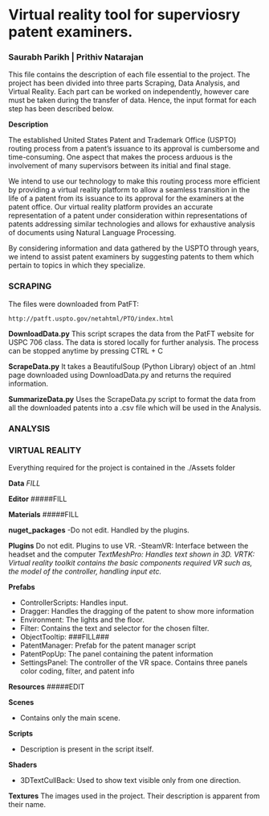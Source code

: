 # Virtual reality tool for superviosry patent examiners.
### Saurabh Parikh | Prithiv Natarajan

This file contains the description of each file essential to the project.
The project has been divided into three parts Scraping, Data Analysis,
and Virtual Reality. Each part can be worked on independently, however
care must be taken during the transfer of data. Hence, the input format
for each step has been described below.

**Description**

The established United States Patent and Trademark Office (USPTO) routing 
process from a patent’s issuance to its approval is cumbersome and 
time-consuming. One aspect that makes the process arduous is the involvement
of many supervisors between its initial and final stage. 

We intend to use our technology to make this routing process more efficient
by providing a virtual reality platform to allow a seamless transition in 
the life of a patent from its issuance to its approval for the examiners at
the patent office. Our virtual reality platform provides an accurate
representation of a patent under consideration within representations of
patents addressing similar technologies and allows for exhaustive analysis
of documents using Natural Language Processing.

By considering information and data gathered by the USPTO through years, 
we intend to assist patent examiners by suggesting patents to them which
pertain to topics in which they specialize.

### SCRAPING

The files were downloaded from PatFT:
	
	http://patft.uspto.gov/netahtml/PTO/index.html

**DownloadData.py**
	This script scrapes the data from the PatFT website for USPC 706
	class. The data is stored locally for further analysis.
	The process can be stopped anytime by pressing CTRL + C

**ScrapeData.py**
	It takes a BeautifulSoup (Python Library) object of an .html page
	downloaded using DownloadData.py and returns the required information.

**SummarizeData.py**
	Uses the ScrapeData.py script to format the data from all the 
	downloaded patents into a .csv file which will be used in the Analysis.

### ANALYSIS

### VIRTUAL REALITY

Everything required for the project is contained in the ./Assets folder

**Data**
*FILL*

**Editor**
#####FILL

**Materials**
#####FILL

**nuget_packages**
-Do not edit. Handled by the plugins.

**Plugins**
Do not edit. Plugins to use VR.
-SteamVR: Interface between the headset and the computer
*TextMeshPro: Handles text shown in 3D.*
*VRTK: Virtual reality toolkit contains the basic components required
VR such as, the model of the controller, handling input etc.*

**Prefabs**
* ControllerScripts: Handles input.
* Dragger: Handles the dragging of the patent to show more information
* Environment: The lights and the floor.
* Filter: Contains the text and selector for the chosen filter.
* ObjectTooltip: ###FILL###
* PatentManager: Prefab for the patent manager script
* PatentPopUp: The panel containing the patent information
* SettingsPanel: The controller of the VR space. Contains three panels
  color coding, filter, and patent info

**Resources**
#####EDIT

**Scenes**
* Contains only the main scene.

**Scripts**
* Description is present in the script itself.

**Shaders**
* 3DTextCullBack: Used to show text visible only from one direction.

**Textures**
The images used in the project. Their description is apparent from
their name.


